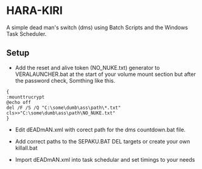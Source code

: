 # HARA-KIRI
A simple dead man's switch (dms) using Batch Scripts and the Windows Task Scheduler.


## Setup
- Add the reset and alive token (NO_NUKE.txt) generator to VERALAUNCHER.bat at the start of your volume mount section but after the password check, Somthing like this.
```
{
:mounttrucrypt
@echo off
del /F /S /Q "C:\some\dumb\ass\path\*.txt"
cls>>"C:\some\dumb\ass\path\NO_NUKE.txt"
}
```


- Edit dEADmAN.xml with corect path for the dms countdown.bat file.

- Add correct paths to the SEPAKU.BAT DEL targets or create your own killall.bat

- Import dEADmAN.xml into task schedular and set timings to your needs
